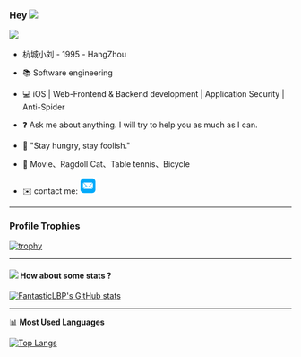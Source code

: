 ### Hey  <img src="https://media.giphy.com/media/hvRJCLFzcasrR4ia7z/giphy.gif" width="25px"> 

![](https://komarev.com/ghpvc/?username=FantasticLBP)



- 杭城小刘 -  1995 - HangZhou

- :books: Software engineering

- 💻 iOS | Web-Frontend & Backend development | Application Security | Anti-Spider

- :question: Ask me about anything. I will try to help you as much as I can.

- :microphone: "Stay hungry, stay foolish."

- 💖  Movie、Ragdoll Cat、Table tennis、Bicycle

- ✉️ contact me: [<img src="./youxiang.png" width="30" height="30">](mailto:wsbglbp@outlook.com) 
  

  

  

  

  

----
### Profile Trophies

[![trophy](https://github-profile-trophy.vercel.app/?username=FantasticLBP)](https://github.com/ryo-ma/github-profile-trophy)

----

#### <img src="https://media.giphy.com/media/VgCDAzcKvsR6OM0uWg/giphy.gif" width="50"> How about some stats ?

[![FantasticLBP's GitHub stats](https://github-readme-stats.vercel.app/api?username=FantasticLBP&layout=compact)](https://github.com/FantasticLBP)




-------

📊 **Most Used Languages**

[![Top Langs](https://github-readme-stats.vercel.app/api/top-langs/?username=FantasticLBP&layout=compact)](https://github.com/muwoo/github-readme-stats)

 

